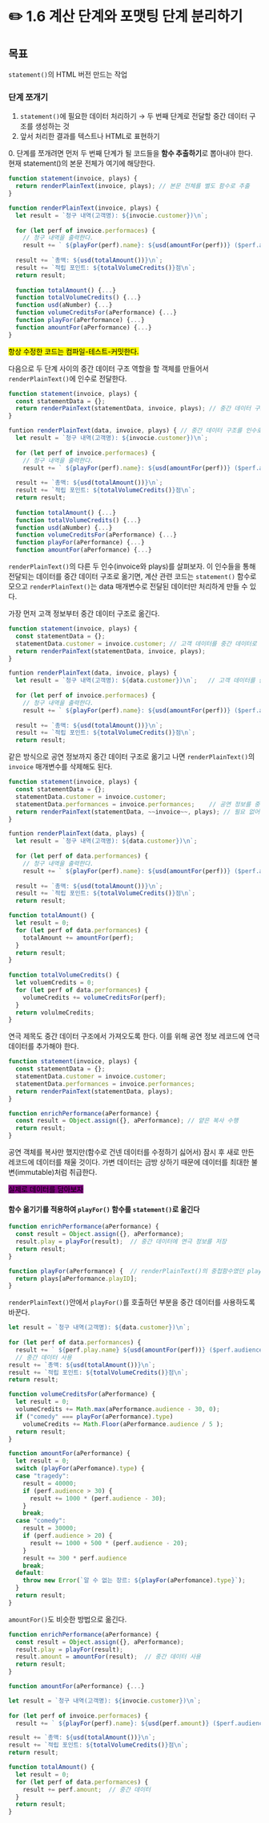 # ✏️ 1.6 계산 단계와 포맷팅 단계 분리하기

## 목표

`statement()`의 HTML 버전 만드는 작업



### 단계 쪼개기

1. `statement()`에 필요한 데이터 처리하기 → 두 번째 단계로 전달할 중간 데이터 구조를 생성하는 것
2. 앞서 처리한 결과를 텍스트나 HTML로 표현하기

0\. 단계를 쪼개려면 먼저 두 번째 단계가 될 코드들을 **함수 추출하기**로 뽑아내야 한다. 현재 statement()의 본문 전체가 여기에 해당한다.

```javascript
function statement(invoice, plays) {
  return renderPlainText(invoice, plays); // 본문 전체를 별도 함수로 추출
}

function renderPlainText(invoice, plays) {
  let result = `청구 내역(고객명): ${invocie.customer})\n`;
  
  for (let perf of invoice.performaces) {
    // 청구 내역을 출력한다.
    result += ` ${playFor(perf).name}: ${usd(amountFor(perf))} ($perf.audience}석)\n`;
  
  result += `총액: ${usd(totalAmount())}\n`;	
  result += `적립 포인트: ${totalVolumeCredits()}점\n`;
  return result;
  
  function totalAmount() {...}
  function totalVolumeCredits() {...}
  function usd(aNumber) {...}
  function volumeCreditsFor(aPerformance) {...}
  function playFor(aPerformance) {...}
  function amountFor(aPerformance) {...}
}

```

<mark style="background-color:yellow;">항상 수정한 코드는 컴파일-테스트-커밋한다.</mark>

다음으로 두 단계 사이의 중간 데이터 구조 역할을 할 객체를 만들어서 `renderPlainText()`에 인수로 전달한다.

```javascript
function statement(invoice, plays) {
  const statementData = {};
  return renderPainText(statementData, invoice, plays); // 중간 데이터 구조를 인수로 전달
}

funtion renderPlainText(data, invoice, plays) { // 중간 데이터 구조를 인수로 전달    
  let result = `청구 내역(고객명): ${invocie.customer})\n`;
  
  for (let perf of invoice.performaces) {
    // 청구 내역을 출력한다.
    result += ` ${playFor(perf).name}: ${usd(amountFor(perf))} ($perf.audience}석)\n`;
  
  result += `총액: ${usd(totalAmount())}\n`;	
  result += `적립 포인트: ${totalVolumeCredits()}점\n`;
  return result;
  
  function totalAmount() {...}
  function totalVolumeCredits() {...}
  function usd(aNumber) {...}
  function volumeCreditsFor(aPerformance) {...}
  function playFor(aPerformance) {...}
  function amountFor(aPerformance) {...}
```

`renderPlainText()`의 다른 두 인수(invoice와 plays)를 살펴보자. 이 인수들을 통해 전달되는 데이터를 중간 데이터 구조로 옮기면, 계산 관련 코드는 `statement()` 함수로 모으고 `renderPlainText()`는 data 매개변수로 전달된 데이터만 처리하게 만들 수 있다.



가장 먼저 고객 정보부터 중간 데이터 구조로 옮긴다.

```javascript
function statement(invoice, plays) {
  const statementData = {};
  statementData.customer = invoice.customer; // 고객 데이터를 중간 데이터로 옮김
  return renderPainText(statementData, invoice, plays);
}

funtion renderPlainText(data, invoice, plays) {
  let result = `청구 내역(고객명): ${data.customer})\n`;	// 고객 데이터를 중간 데이터로부터 얻음
  
  for (let perf of invoice.performaces) {
    // 청구 내역을 출력한다.
    result += ` ${playFor(perf).name}: ${usd(amountFor(perf))} ($perf.audience}석)\n`;
  
  result += `총액: ${usd(totalAmount())}\n`;	
  result += `적립 포인트: ${totalVolumeCredits()}점\n`;
  return result;
```

같은 방식으로 공연 정보까지 중간 데이터 구조로 옮기고 나면 `renderPlainText()`의 `invoice` 매개변수를 삭제해도 된다.

```javascript
function statement(invoice, plays) {
  const statementData = {};
  statementData.customer = invoice.customer; 
  statementData.performances = invoice.performances;	// 공연 정보를 중간 데이터로 옮김
  return renderPainText(statementData, ~~invoice~~, plays);	// 필요 없어진 인수 삭제
}

funtion renderPlainText(data, plays) {
  let result = `청구 내역(고객명): ${data.customer})\n`;
  
  for (let perf of data.performances) {
    // 청구 내역을 출력한다.
    result += ` ${playFor(perf).name}: ${usd(amountFor(perf))} ($perf.audience}석)\n`;
  
  result += `총액: ${usd(totalAmount())}\n`;	
  result += `적립 포인트: ${totalVolumeCredits()}점\n`;
  return result;
```

```javascript
function totalAmount() {
  let result = 0;	
  for (let perf of data.performances) {
    totalAmount += amountFor(perf);
  }
  return result;
}
  
function totalVolumeCredits() {
  let voluemCredits = 0;
  for (let perf of data.performances) {
    volumeCredits += volumeCreditsFor(perf);
  }
  return volulmeCredits;
}
```

연극 제목도 중간 데이터 구조에서 가져오도록 한다. 이를 위해 공연 정보 레코드에 연극 데이터를 추가해야 한다.

```javascript
function statement(invoice, plays) {
  const statementData = {};
  statementData.customer = invoice.customer; 
  statementData.performances = invoice.performances;	
  return renderPainText(statementData, plays);
}

function enrichPerformance(aPerformance) {
  const result = Object.assign({}, aPerformance); // 얕은 복사 수행
  return result;
}
```

공연 객체를 복사만 했지만(함수로 건넨 데이터를 수정하기 싫어서) 잠시 후 새로 만든 레코드에 데이터를 채울 것이다. 가변 데이터는 금방 상하기 때문에 데이터를 최대한 불변(immutable)처럼 취급한다.



<mark style="background-color:purple;">실제로 데이터를 담아보자</mark>

#### 함수 옮기기를 적용하여 `playFor()` 함수를 `statement()`로 옮긴다

```javascript
function enrichPerformance(aPerformance) {
  const result = Object.assign({}, aPerformance); 
  result.play = playFor(result);  // 중간 데이터에 연극 정보를 저장
  return result;
}

function playFor(aPerformance) {  // renderPlainText()의 중첩함수였던 playFor()를 statement()로 옮김
  return plays[aPerformance.playID];
}
```

`renderPlainText()`안에서 `playFor()`를 호출하던 부분을 중간 데이터를 사용하도록 바꾼다.

```javascript
let result = `청구 내역(고객명): ${data.customer})\n`;
  
for (let perf of data.performances) {
  result += ` ${perf.play.name} ${usd(amountFor(perf))} ($perf.audience}석)\n`;
  // 중간 데이터 사용
result += `총액: ${usd(totalAmount())}\n`;	
result += `적립 포인트: ${totalVolumeCredits()}점\n`;
return result;

function volumeCreditsFor(aPerformance) { 
  let result = 0;
  volumeCredits += Math.max(aPerformance.audience - 30, 0);
  if ("comedy" === playFor(aPerformance).type) 
    volumeCredits += Math.Floor(aPerformance.audience / 5 );
  return result;
}

function amountFor(aPerformance) {
  let result = 0;
  switch (playFor(aPerfomance).type) { 
  case "tragedy":
    result = 40000;
    if (perf.audience > 30) {
      result += 1000 * (perf.audience - 30);
    }
    break;
  case "comedy":
    result = 30000;
    if (perf.audience > 20) {
      result += 1000 + 500 * (perf.audience - 20);
    }
    result += 300 * perf.audience
    break;
  default:
    throw new Error(`알 수 없는 장르: ${playFor(aPerfomance).type}`);
  }
  return result;
}
```

`amountFor()`도 비슷한 방법으로 옮긴다.

```javascript
function enrichPerformance(aPerformance) {
  const result = Object.assign({}, aPerformance); 
  result.play = playFor(result); 
  result.amount = amountFor(result);  // 중간 데이터 사용 
  return result;
}

function amountFor(aPerformance) {...}
```

```javascript
let result = `청구 내역(고객명): ${invocie.customer})\n`;
  
for (let perf of invoice.performaces) {
  result += ` ${playFor(perf).name}: ${usd(perf.amount)} ($perf.audience}석)\n`;  // 중간 데이터

result += `총액: ${usd(totalAmount())}\n`;	
result += `적립 포인트: ${totalVolumeCredits()}점\n`;
return result;

function totalAmount() {
  let result = 0;
  for (let perf of data.performances) {
    result += perf.amount;  // 중간 데이터
  }
  return result;
}
```

